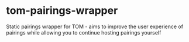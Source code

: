 # tom-pairings-wrapper
Static pairings wrapper for TOM - aims to improve the user experience of pairings while allowing you to continue hosting pairings yourself
